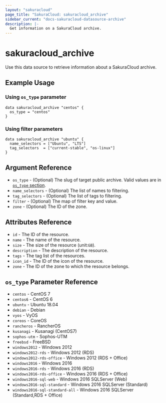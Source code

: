 ```yaml
---
layout: "sakuracloud"
page_title: "SakuraCloud: sakuracloud_archive"
sidebar_current: "docs-sakuracloud-datasource-archive"
description: |-
  Get information on a SakuraCloud archive.
---
```


# sakuracloud\_archive

Use this data source to retrieve information about a SakuraCloud archive.

## Example Usage

### Using `os_type` parameter

```hcl
data sakuracloud_archive "centos" {
  os_type = "centos"
}
```

### Using filter parameters

```hcl
data sakuracloud_archive "ubuntu" {
  name_selectors = ["Ubuntu", "LTS"]
  tag_selectors  = ["current-stable", "os-linux"]
}
```

## Argument Reference

 * `os_type` - (Optional) The slug of target public archive. Valid values are in [`os_type` section](#os_type-parameter-reference).
 * `name_selectors` - (Optional) The list of names to filtering.
 * `tag_selectors` - (Optional) The list of tags to filtering.
 * `filter` - (Optional) The map of filter key and value.
 * `zone` - (Optional) The ID of the zone.

## Attributes Reference

* `id` - The ID of the resource.
* `name` - The name of the resource.
* `size` - The size of the resource (unit:`GB`).
* `description` - The description of the resource.
* `tags` - The tag list of the resources.
* `icon_id` - The ID of the icon of the resource.
* `zone` - The ID of the zone to which the resource belongs.

## `os_type` Parameter Reference

* `centos` - CentOS 7
* `centos6` - CentOS 6
* `ubuntu` - Ubuntu 18.04
* `debian` - Debian 
* `vyos` - VyOS
* `coreos` - CoreOS
* `rancheros` - RancherOS
* `kusanagi` - Kusanagi (CentOS7)
* `sophos-utm` - Sophos-UTM
* `freebsd` - FreeBSD
* `windows2012` - Windows 2012
* `windows2012-rds` - Windows 2012 (RDS)
* `windows2012-rds-office` - Windows 2012 (RDS + Office)
* `windows2016` - Windows 2016
* `windows2016-rds` - Windows 2016 (RDS)
* `windows2016-rds-office` - Windows 2016 (RDS + Office)
* `windows2016-sql-web` - Windows 2016 SQLServer (Web)
* `windows2016-sql-standard` - Windows 2016 SQLServer (Standard)
* `windows2016-sql-standard-all` - Windows 2016 SQLServer (Standard,RDS + Office)